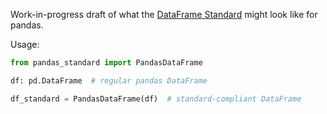 Work-in-progress draft of what the [DataFrame Standard](https://data-apis.org/dataframe-api/draft/index.html)
might look like for pandas.

Usage:
```python
from pandas_standard import PandasDataFrame

df: pd.DataFrame  # regular pandas DataFrame

df_standard = PandasDataFrame(df)  # standard-compliant DataFrame
```